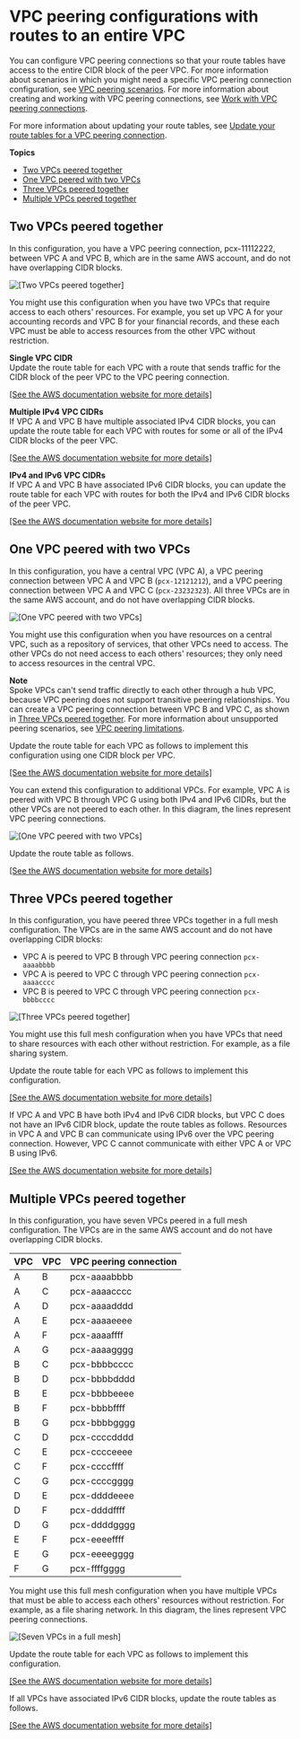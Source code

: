 # VPC peering configurations with routes to an entire VPC<a name="peering-configurations-full-access"></a>

You can configure VPC peering connections so that your route tables have access to the entire CIDR block of the peer VPC\. For more information about scenarios in which you might need a specific VPC peering connection configuration, see [VPC peering scenarios](peering-scenarios.md)\. For more information about creating and working with VPC peering connections, see [Work with VPC peering connections](working-with-vpc-peering.md)\.

 For more information about updating your route tables, see [Update your route tables for a VPC peering connection](vpc-peering-routing.md)\.

**Topics**
+ [Two VPCs peered together](#two-vpcs-full-access)
+ [One VPC peered with two VPCs](#one-to-two-vpcs-full-access)
+ [Three VPCs peered together](#three-vpcs-full-access)
+ [Multiple VPCs peered together](#many-vpcs-full-access)

## Two VPCs peered together<a name="two-vpcs-full-access"></a>

In this configuration, you have a VPC peering connection, pcx\-11112222, between VPC A and VPC B, which are in the same AWS account, and do not have overlapping CIDR blocks\.

![\[Two VPCs peered together\]](http://docs.aws.amazon.com/vpc/latest/peering/images/two-vpcs-peered.png)

You might use this configuration when you have two VPCs that require access to each others' resources\. For example, you set up VPC A for your accounting records and VPC B for your financial records, and these each VPC must be able to access resources from the other VPC without restriction\.

**Single VPC CIDR**  
Update the route table for each VPC with a route that sends traffic for the CIDR block of the peer VPC to the VPC peering connection\.

[\[See the AWS documentation website for more details\]](http://docs.aws.amazon.com/vpc/latest/peering/peering-configurations-full-access.html)

**Multiple IPv4 VPC CIDRs**  
If VPC A and VPC B have multiple associated IPv4 CIDR blocks, you can update the route table for each VPC with routes for some or all of the IPv4 CIDR blocks of the peer VPC\.

[\[See the AWS documentation website for more details\]](http://docs.aws.amazon.com/vpc/latest/peering/peering-configurations-full-access.html)

**IPv4 and IPv6 VPC CIDRs**  
If VPC A and VPC B have associated IPv6 CIDR blocks, you can update the route table for each VPC with routes for both the IPv4 and IPv6 CIDR blocks of the peer VPC\.

[\[See the AWS documentation website for more details\]](http://docs.aws.amazon.com/vpc/latest/peering/peering-configurations-full-access.html)

## One VPC peered with two VPCs<a name="one-to-two-vpcs-full-access"></a>

In this configuration, you have a central VPC \(VPC A\), a VPC peering connection between VPC A and VPC B \(`pcx-12121212`\), and a VPC peering connection between VPC A and VPC C \(`pcx-23232323`\)\. All three VPCs are in the same AWS account, and do not have overlapping CIDR blocks\.

![\[One VPC peered with two VPCs\]](http://docs.aws.amazon.com/vpc/latest/peering/images/one-vpc-peered-to-two.png)

You might use this configuration when you have resources on a central VPC, such as a repository of services, that other VPCs need to access\. The other VPCs do not need access to each others' resources; they only need to access resources in the central VPC\.

**Note**  
Spoke VPCs can't send traffic directly to each other through a hub VPC, because VPC peering does not support transitive peering relationships\. You can create a VPC peering connection between VPC B and VPC C, as shown in [Three VPCs peered together](#three-vpcs-full-access)\. For more information about unsupported peering scenarios, see [VPC peering limitations](vpc-peering-basics.md#vpc-peering-limitations)\.

Update the route table for each VPC as follows to implement this configuration using one CIDR block per VPC\. 

[\[See the AWS documentation website for more details\]](http://docs.aws.amazon.com/vpc/latest/peering/peering-configurations-full-access.html)

You can extend this configuration to additional VPCs\. For example, VPC A is peered with VPC B through VPC G using both IPv4 and IPv6 CIDRs, but the other VPCs are not peered to each other\. In this diagram, the lines represent VPC peering connections\.

![\[One VPC peered with two VPCs\]](http://docs.aws.amazon.com/vpc/latest/peering/images/one-to-many-vpcs.png)

Update the route table as follows\.

[\[See the AWS documentation website for more details\]](http://docs.aws.amazon.com/vpc/latest/peering/peering-configurations-full-access.html)

## Three VPCs peered together<a name="three-vpcs-full-access"></a>

In this configuration, you have peered three VPCs together in a full mesh configuration\. The VPCs are in the same AWS account and do not have overlapping CIDR blocks:
+ VPC A is peered to VPC B through VPC peering connection `pcx-aaaabbbb`
+ VPC A is peered to VPC C through VPC peering connection `pcx-aaaacccc`
+ VPC B is peered to VPC C through VPC peering connection `pcx-bbbbcccc`

![\[Three VPCs peered together\]](http://docs.aws.amazon.com/vpc/latest/peering/images/three-vpcs-peered.png)

You might use this full mesh configuration when you have VPCs that need to share resources with each other without restriction\. For example, as a file sharing system\.

Update the route table for each VPC as follows to implement this configuration\.

[\[See the AWS documentation website for more details\]](http://docs.aws.amazon.com/vpc/latest/peering/peering-configurations-full-access.html)

If VPC A and VPC B have both IPv4 and IPv6 CIDR blocks, but VPC C does not have an IPv6 CIDR block, update the route tables as follows\. Resources in VPC A and VPC B can communicate using IPv6 over the VPC peering connection\. However, VPC C cannot communicate with either VPC A or VPC B using IPv6\.

[\[See the AWS documentation website for more details\]](http://docs.aws.amazon.com/vpc/latest/peering/peering-configurations-full-access.html)

## Multiple VPCs peered together<a name="many-vpcs-full-access"></a>

In this configuration, you have seven VPCs peered in a full mesh configuration\. The VPCs are in the same AWS account and do not have overlapping CIDR blocks\.


| VPC | VPC | VPC peering connection | 
| --- | --- | --- | 
| A | B | pcx\-aaaabbbb | 
| A | C | pcx\-aaaacccc | 
| A | D | pcx\-aaaadddd | 
| A | E | pcx\-aaaaeeee | 
| A | F | pcx\-aaaaffff | 
| A | G | pcx\-aaaagggg | 
| B | C | pcx\-bbbbcccc | 
| B | D | pcx\-bbbbdddd | 
| B | E | pcx\-bbbbeeee | 
| B | F | pcx\-bbbbffff | 
| B | G | pcx\-bbbbgggg | 
| C | D | pcx\-ccccdddd | 
| C | E | pcx\-cccceeee | 
| C | F | pcx\-ccccffff | 
| C | G | pcx\-ccccgggg | 
| D | E | pcx\-ddddeeee | 
| D | F | pcx\-ddddffff | 
| D | G | pcx\-ddddgggg | 
| E | F | pcx\-eeeeffff | 
| E | G | pcx\-eeeegggg | 
| F | G | pcx\-ffffgggg | 

You might use this full mesh configuration when you have multiple VPCs that must be able to access each others' resources without restriction\. For example, as a file sharing network\. In this diagram, the lines represent VPC peering connections\.

![\[Seven VPCs in a full mesh\]](http://docs.aws.amazon.com/vpc/latest/peering/images/full-mesh.png)

Update the route table for each VPC as follows to implement this configuration\.

[\[See the AWS documentation website for more details\]](http://docs.aws.amazon.com/vpc/latest/peering/peering-configurations-full-access.html)

If all VPCs have associated IPv6 CIDR blocks, update the route tables as follows\.

[\[See the AWS documentation website for more details\]](http://docs.aws.amazon.com/vpc/latest/peering/peering-configurations-full-access.html)
